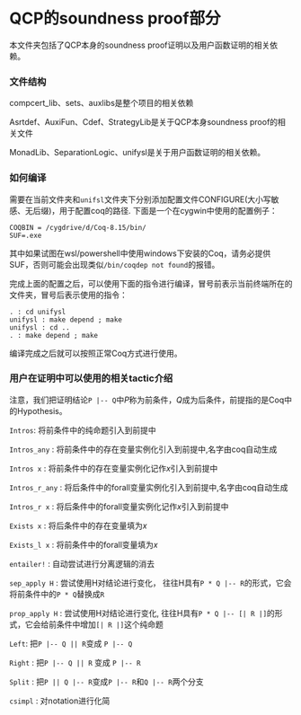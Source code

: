 # QCP的soundness proof部分

本文件夹包括了QCP本身的soundness proof证明以及用户函数证明的相关依赖。

### 文件结构

compcert_lib、sets、auxlibs是整个项目的相关依赖

Asrtdef、AuxiFun、Cdef、StrategyLib是关于QCP本身soundness proof的相关文件

MonadLib、SeparationLogic、unifysl是关于用户函数证明的相关依赖。

### 如何编译

需要在当前文件夹和``unifsl``文件夹下分别添加配置文件CONFIGURE(大小写敏感、无后缀)，用于配置coq的路径. 下面是一个在cygwin中使用的配置例子：
```
COQBIN = /cygdrive/d/Coq-8.15/bin/
SUF=.exe
```

其中如果试图在wsl/powershell中使用windows下安装的Coq，请务必提供SUF，否则可能会出现类似``/bin/coqdep not found``的报错。

完成上面的配置之后，可以使用下面的指令进行编译，冒号前表示当前终端所在的文件夹，冒号后表示使用的指令：
```
. : cd unifysl
unifysl : make depend ; make
unifysl : cd ..
. : make depend ; make
```

编译完成之后就可以按照正常Coq方式进行使用。

### 用户在证明中可以使用的相关tactic介绍

注意，我们把证明结论``P |-- Q``中$P$称为前条件，$Q$成为后条件，前提指的是Coq中的Hypothesis。

``Intros``: 将前条件中的纯命题引入到前提中

``Intros_any`` : 将前条件中的存在变量实例化引入到前提中,名字由coq自动生成

``Intros x`` : 将前条件中的存在变量实例化记作$x$引入到前提中

``Intros_r_any`` : 将后条件中的forall变量实例化引入到前提中,名字由coq自动生成

``Intros_r x`` : 将后条件中的forall变量实例化记作$x$引入到前提中

``Exists x`` : 将后条件中的存在变量填为$x$

``Exists_l x`` : 将前条件中的forall变量填为$x$

``entailer!`` : 自动尝试进行分离逻辑的消去

``sep_apply H`` : 尝试使用H对结论进行变化， 往往H具有``P * Q |-- R``的形式，它会将前条件中的``P * Q``替换成``R``

``prop_apply H`` : 尝试使用H对结论进行变化, 往往H具有``P * Q |-- [| R |]``的形式，它会给前条件中增加``[| R |]``这个纯命题

``Left``: 把``P |-- Q || R``变成 ``P |-- Q``

``Right`` : 把``P |-- Q || R`` 变成 ``P |-- R``

``Split`` : 把``P || Q |-- R``变成``P |-- R``和``Q |-- R``两个分支

``csimpl`` : 对notation进行化简

